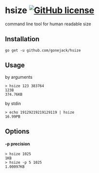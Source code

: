 # hsize [![GitHub license](https://img.shields.io/github/license/gonejack/hsize.svg?color=blue)](LICENSE)
command line tool for human readable size

## Installation
```
go get -u github.com/gonejack/hsize
```

## Usage

by arguments
```
> hsize 123 383764
123B
374.76KB
```

by stdin
```
> echo 19129219219129119 | hsize
16.99PB
```

## Options

#### -p precision
```
> hsize 1025
1KB
> hsize -p 5 1025
1.00097KB
```
